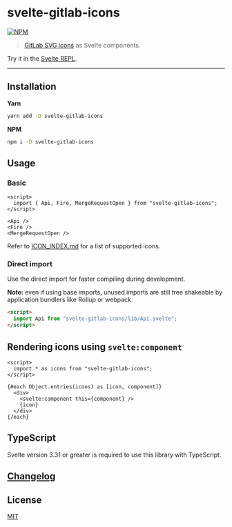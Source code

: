 # svelte-gitlab-icons

[![NPM][npm]][npm-url]

> [GitLab SVG icons](https://gitlab.com/gitlab-org/gitlab-svgs) as Svelte components.

<!-- REPO_URL -->

Try it in the [Svelte REPL](https://svelte.dev/repl/43aa7623339d47d1b4403a1a35f60446).

---

<!-- TOC -->

## Installation

**Yarn**

```bash
yarn add -D svelte-gitlab-icons
```

**NPM**

```bash
npm i -D svelte-gitlab-icons
```

## Usage

### Basic

```svelte
<script>
  import { Api, Fire, MergeRequestOpen } from "svelte-gitlab-icons";
</script>

<Api />
<Fire />
<MergeRequestOpen />
```

Refer to [ICON_INDEX.md](ICON_INDEX.md) for a list of supported icons.

### Direct import

Use the direct import for faster compiling during development.

**Note:** even if using base imports, unused imports are still tree shakeable by application bundlers like Rollup or webpack.

```html
<script>
  import Api from "svelte-gitlab-icons/lib/Api.svelte";
</script>
```

## Rendering icons using `svelte:component`

```svelte
<script>
  import * as icons from "svelte-gitlab-icons";
</script>

{#each Object.entries(icons) as [icon, component]}
  <div>
    <svelte:component this={component} />
    {icon}
  </div>
{/each}
```

## TypeScript

Svelte version 3.31 or greater is required to use this library with TypeScript.

## [Changelog](CHANGELOG.md)

## License

[MIT](LICENSE)

[npm]: https://img.shields.io/npm/v/svelte-gitlab-icons.svg?color=%23e2432a&style=for-the-badge
[npm-url]: https://npmjs.com/package/svelte-gitlab-icons
